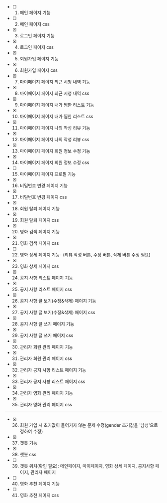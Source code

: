 - [ ] 01. 메인 페이지 기능
- [ ] 02. 메인 페이지 css
- [x] 03. 로그인 페이지 기능
- [x] 04. 로그인 페이지 css
- [x] 05. 회원가입 페이지 기능
- [x] 06. 회원가입 페이지 css
- [x] 07. 마이페이지 페이지 최근 시청 내역 기능
- [x] 08. 마이페이지 페이지 최근 시청 내역 css
- [x] 09. 마이페이지 페이지 내가 찜한 리스트 기능
- [x] 10. 마이페이지 페이지 내가 찜한 리스트 css
- [x] 11. 마이페이지 페이지 나의 작성 리뷰 기능
- [x] 12. 마이페이지 페이지 나의 작성 리뷰 css
- [x] 13. 마이페이지 페이지 회원 정보 수정 기능
- [x] 14. 마이페이지 페이지 회원 정보 수정 css
- [ ] 15. 마이페이지 페이지 프로필 기능
- [x] 16. 비밀번호 변경 페이지 기능
- [x] 17. 비밀번호 변경 페이지 css
- [x] 18. 회원 탈퇴 페이지 기능
- [x] 19. 회원 탈퇴 페이지 css
- [x] 20. 영화 검색 페이지 기능
- [x] 21. 영화 검색 페이지 css
- [ ] 22. 영화 상세 페이지 기능- (리뷰 작성 버튼, 수정 버튼, 삭제 버튼 수정 필요) 
- [x] 23. 영화 상세 페이지 css
- [x] 24. 공지 사항 리스트 페이지 기능
- [x] 25. 공지 사항 리스트 페이지 css
- [x] 26. 공지 사항 글 보기(수정&삭제) 페이지 기능
- [x] 27. 공지 사항 글 보기(수정&삭제) 페이지 css
- [x] 28. 공지 사항 글 쓰기 페이지 기능
- [x] 29. 공지 사항 글 쓰기 페이지 css
- [x] 30. 관리자 회원 관리 페이지 기능
- [x] 31. 관리자 회원 관리 페이지 css
- [x] 32. 관리자 공지 사항 리스트 페이지 기능
- [x] 33. 관리자 공지 사항 리스트 페이지 css
- [x] 34. 관리자 영화 관리 페이지 기능
- [x] 35. 관리자 영화 관리 페이지 css
---
- [x] 36. 회원 가입 시 초기값이 들어기자 않는 문제 수정(gender 초기값을 '남성'으로 정하여 수정)
- [x] 37. 챗봇 기능 
- [x] 38. 챗봇 css
- [ ] 39. 챗봇 위치(확인 필요): 메인페이지, 마이페이지, 영화 상세 페이지, 공지사항 페이지, 관리자 페이지
- [ ] 40. 영화 추천 페이지 기능
- [ ] 41. 영화 추천 페이지 css

